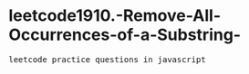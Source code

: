 # leetcode1910.-Remove-All-Occurrences-of-a-Substring-
<pre>
leetcode practice questions in javascript
</pre>